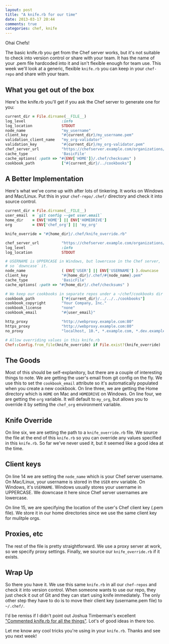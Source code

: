 ```yaml
---
layout: post
title: "A knife.rb for our time"
date: 2013-03-17 20:44
comments: true
categories: chef, knife
---
```


Ohai Chefs!

The basic knife.rb you get from the Chef server works, but it's not suitable to check into version control or share with your team. It has the name of your .pem file hardcoded into it and isn't flexible enough for team use. This week we'll look at a generic, flexible `knife.rb` you can keep in your `chef-repo` and share with your team.

<!--more-->

## What you get out of the box

Here's the knife.rb you'll get if you ask the Chef server to generate one for you:

```ruby
current_dir = File.dirname(__FILE__)
log_level                :info
log_location             STDOUT
node_name                "my_username"
client_key               "#{current_dir}/my_username.pem"
validation_client_name   "my_org-validator"
validation_key           "#{current_dir}/my_org-validator.pem"
chef_server_url          "https://chefserver.example.com/organizations/my_org"
cache_type               'BasicFile'
cache_options( :path => "#{ENV['HOME']}/.chef/checksums" )
cookbook_path            ["#{current_dir}/../cookbooks"]
```

## A Better Implementation

Here's what we've come up with after lots of tinkering. It works on Windows and Mac/Linux. Put this in your `chef-repo/.chef/` directory and check it into source control.

```ruby
current_dir = File.dirname(__FILE__)
user_email  = `git config --get user.email`
home_dir    = ENV['HOME'] || ENV['HOMEDRIVE']
org         = ENV['chef_org'] || 'my_org'

knife_override = "#{home_dir}/.chef/knife_override.rb"

chef_server_url          "https://chefserver.example.com/organizations/#{org}"
log_level                :info
log_location             STDOUT

# USERNAME is UPPERCASE in Windows, but lowercase in the Chef server,
# so `downcase` it.
node_name                ( ENV['USER'] || ENV['USERNAME'] ).downcase
client_key               "#{home_dir}/.chef/#{node_name}.pem"
cache_type               'BasicFile'
cache_options( :path => "#{home_dir}/.chef/checksums" )

# We keep our cookbooks in separate repos under a ~/chef/cookbooks dir
cookbook_path            ["#{current_dir}/../../../cookbooks"]
cookbook_copyright       "Your Company, Inc."
cookbook_license         "none"
cookbook_email           "#{user_email}"

http_proxy               "http://webproxy.example.com:80"
https_proxy              "http://webproxy.example.com:80"
no_proxy                 "localhost, 10.*, *.example.com, *.dev.example.com"

# Allow overriding values in this knife.rb
Chef::Config.from_file(knife_override) if File.exist?(knife_override)

```

## The Goods
Most of this should be self-explanitory, but there are a couple of interesting things to note. We are getting the user's email from git config on the fly. We use this to set the `cookbook_email` attribute so it's automatically populated when you create a new cookbook. On line three, we are getting the Home directory which is `HOME` on Mac and `HOMEDRIVE` on Windows. On line four, we are getting the `org` variable. It will default to `my_org`, but allows you to override it by setting the `chef_org` environment variable.

## Knife Override
On line six, we are setting the path to a `knife_override.rb` file. We source the file at the end of this `knife.rb` so you can override any values specified in this `knife.rb`. So far we've never used it, but it seemed like a good idea at the time.

## Client keys
On line 14 we are setting the `node_name` which is your Chef server username. On Mac/Linux, your username is stored in the `USER` env variable. On Windows, it's `USERNAME`. Windows usually stores your username in UPPERCASE. We downcase it here since Chef server usernames are lowercase.

On line 15, we are specifying the location of the user's Chef client key (.pem file). We store it in our home directories since we use the same client key for mulitple orgs.

## Proxies, etc
The rest of the file is pretty straightforward. We use a proxy server at work, so we specify proxy settings. Finally, we source our `knife_override.rb` if it exists.

## Wrap Up

So there you have it. We use this same `knife.rb` in all our `chef-repos` and check it into version control. When someone wants to use our repo, they just check it out of Git and they can start using knife immediately. The only other step they have to do is to move their client key (username.pem file) to `~/.chef/`.

I'd be remiss if I didn't point out Joshua Timberman's excellent ["Commented knife.rb for all the things"][1]. Lot's of good ideas in there too.

[1]: https://gist.github.com/jtimberman/1718805

Let me know any cool tricks you're using in your `knife.rb`. Thanks and see you next week!
